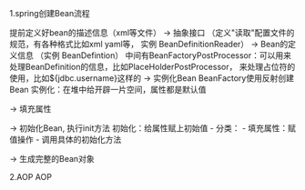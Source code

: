 
1.spring创建Bean流程

提前定义好bean的描述信息（xml等文件）
-> 抽象接口 （定义"读取"配置文件的规范，有各种格式比如xml yaml等， 实例 BeanDefinitionReader）
-> Bean的定义信息 （实例 BeanDefintion）
   中间有BeanFactoryPostProcessor：可以用来处理BeanDefinition的信息，比如PlaceHolderPostProcessor，
   来处理占位符的使用，比如${jdbc.username}这样的
-> 实例化Bean
    BeanFactory使用反射创建Bean
    实例化：在堆中给开辟一片空间，属性都是默认值

-> 填充属性


-> 初始化Bean, 执行init方法
    初始化：给属性赋上初始值
    - 分类：
          - 填充属性：赋值操作
          - 调用具体的初始化方法

-> 生成完整的Bean对象


2.AOP
AOP
